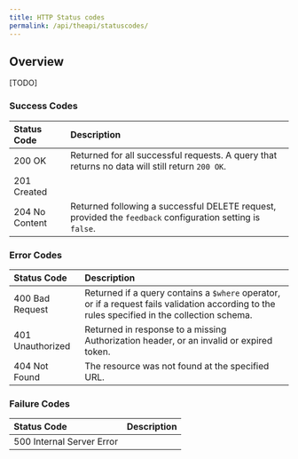 ```yaml
---
title: HTTP Status codes
permalink: /api/theapi/statuscodes/
---
```


## Overview

[TODO] 

### Success Codes

Status Code       | Description        |  
:----------------|:------------
200 OK | Returned for all successful requests. A query that returns no data will still return `200 OK`. |  
201 Created |  | 
204 No Content | Returned following a successful DELETE request, provided the `feedback` configuration setting is `false`. | 


### Error Codes

Status Code       | Description        |  
:----------------|:------------
400 Bad Request | Returned if a query contains a `$where` operator, or if a request fails validation according to the rules specified in the collection schema.  | 
401 Unauthorized | Returned in response to a missing Authorization header, or an invalid or expired token. | 
404 Not Found | The resource was not found at the specified URL. | 


### Failure Codes

Status Code       | Description        |  
:----------------|:------------
500 Internal Server Error |  | 
